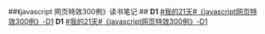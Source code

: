 ##《javascript 网页特效300例》读书笔记 ##
**D1** [#我的21天#《javascript网页特效300例》-D1](https://segmentfault.com/n/1330000004555448)
**D1** [#我的21天#《javascript网页特效300例》-D1](https://segmentfault.com/n/1330000004568014)